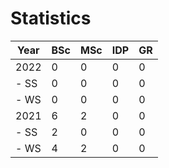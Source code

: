 # Statistics

| Year | BSc | MSc | IDP | GR |
|------|-----|-----|-----|----|
| 2022 |   0 |   0 |   0 |  0 |
| - SS |   0 |   0 |   0 |  0 |
| - WS |   0 |   0 |   0 |  0 |
| 2021 |   6 |   2 |   0 |  0 |
| - SS |   2 |   0 |   0 |  0 |
| - WS |   4 |   2 |   0 |  0 |
